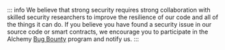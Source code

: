 ::: info
We believe that strong security requires strong collaboration with skilled security researchers to improve the resilience of our code and all of the things it can do. If you believe you have found a security issue in our source code or smart contracts, we encourage you to participate in the Alchemy [Bug Bounty](https://hackerone.com/alchemyplatform) program and notify us.
:::
